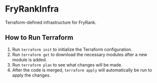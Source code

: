 # FryRankInfra
Terraform-defined infrastructure for FryRank.

## How to Run Terraform
1. Run `terraform init` to initialize the Terraform configuration.
2. Run `terraform get` to download the necessary modules after a new module is added.
3. Run `terraform plan` to see what changes will be made.
4. After the code is merged, `terraform apply` will automatically be run to apply the changes.